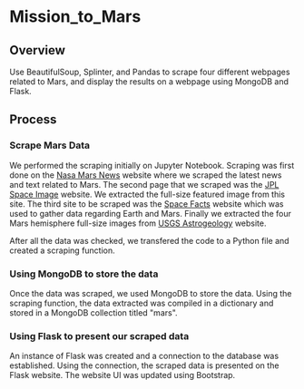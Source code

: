# Mission_to_Mars

## Overview

Use BeautifulSoup, Splinter, and Pandas to scrape four different webpages related to Mars, and display the results on a webpage using MongoDB and Flask.

## Process

### Scrape Mars Data
We performed the scraping initially on Jupyter Notebook. Scraping was first done on the [Nasa Mars News](https://redplanetscience.com/) website where we scraped the latest news and text related to Mars. The second page that we scraped was the [JPL Space Image](https://spaceimages-mars.com) website. We extracted the full-size featured image from this site. The third site to be scraped was the [Space Facts](https://galaxyfacts-mars.com) website which was used to gather data regarding Earth and Mars. Finally we extracted the four Mars hemisphere full-size images from [USGS Astrogeology](https://marshemispheres.com/) website. 

After all the data was checked, we transfered the code to a Python file and created a scraping function. 

### Using MongoDB to store the data
Once the data was scraped, we used MongoDB to store the data. Using the scraping function, the data extracted was compiled in a dictionary and stored in a MongoDB collection titled "mars". 

### Using Flask to present our scraped data
An instance of Flask was created and a connection to the database was established. Using the connection, the scraped data is presented on the Flask website. The website UI was updated using Bootstrap. 

